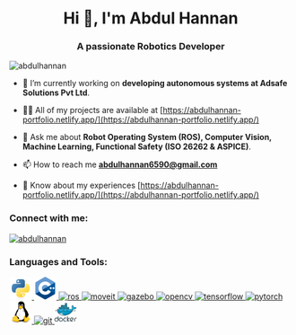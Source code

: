 <h1 align="center">Hi 👋, I'm Abdul Hannan</h1>
<h3 align="center">A passionate Robotics Developer</h3>

<p align="left"> <img src="https://komarev.com/ghpvc/?username=abdulhannan&label=Profile%20views&color=0e75b6&style=flat" alt="abdulhannan" /> </p>

- 🔭 I’m currently working on **developing autonomous systems at Adsafe Solutions Pvt Ltd**.

- 👨‍💻 All of my projects are available at [https://abdulhannan-portfolio.netlify.app/](https://abdulhannan-portfolio.netlify.app/)

- 💬 Ask me about **Robot Operating System (ROS), Computer Vision, Machine Learning, Functional Safety (ISO 26262 & ASPICE)**.

- 📫 How to reach me **abdulhannan6590@gmail.com**

- 📄 Know about my experiences [https://abdulhannan-portfolio.netlify.app/](https://abdulhannan-portfolio.netlify.app/)

<h3 align="left">Connect with me:</h3>
<p align="left">
<a href="https://www.linkedin.com/in/abdul-hannan-07b75a215/" target="blank"><img align="center" src="https://raw.githubusercontent.com/rahuldkjain/github-profile-readme-generator/master/src/images/icons/Social/linked-in-alt.svg" alt="abdulhannan" height="30" width="40" /></a>
</p>

<h3 align="left">Languages and Tools:</h3>
<p align="left">
  <a href="https://www.python.org" target="_blank" rel="noreferrer"> <img src="https://raw.githubusercontent.com/devicons/devicon/master/icons/python/python-original.svg" alt="python" width="40" height="40"/> </a>
  <a href="https://isocpp.org/" target="_blank" rel="noreferrer"> <img src="https://raw.githubusercontent.com/devicons/devicon/master/icons/cplusplus/cplusplus-original.svg" alt="cplusplus" width="40" height="40"/> </a>
  <a href="https://www.ros.org/" target="_blank" rel="noreferrer"> <img src="https://www.vectorlogo.zone/logos/ros/ros-icon.svg" alt="ros" width="40" height="40"/> </a>
  <a href="https://moveit.ros.org/" target="_blank" rel="noreferrer"> <img src="https://moveit.ros.org/assets/logo/moveit2/moveit2-white-shadow.png" alt="moveit" width="40" height="40"/> </a>
  <a href="https://gazebosim.org/" target="_blank" rel="noreferrer"> <img src="https://upload.wikimedia.org/wikipedia/commons/thumb/5/5b/Gazebo_logo.svg/120px-Gazebo_logo.svg.png" alt="gazebo" width="40" height="40"/> </a>
  <a href="https://opencv.org/" target="_blank" rel="noreferrer"> <img src="https://www.vectorlogo.zone/logos/opencv/opencv-icon.svg" alt="opencv" width="40" height="40"/> </a>
  <a href="https://www.tensorflow.org/" target="_blank" rel="noreferrer"> <img src="https://www.vectorlogo.zone/logos/tensorflow/tensorflow-icon.svg" alt="tensorflow" width="40" height="40"/> </a>
  <a href="https://pytorch.org/" target="_blank" rel="noreferrer"> <img src="https://www.vectorlogo.zone/logos/pytorch/pytorch-icon.svg" alt="pytorch" width="40" height="40"/> </a>
  <a href="https://www.linux.org/" target="_blank" rel="noreferrer"> <img src="https://raw.githubusercontent.com/devicons/devicon/master/icons/linux/linux-original.svg" alt="linux" width="40" height="40"/> </a>
  <a href="https://git-scm.com/" target="_blank" rel="noreferrer"> <img src="https://www.vectorlogo.zone/logos/git-scm/git-scm-icon.svg" alt="git" width="40" height="40"/> </a>
  <a href="https://www.docker.com/" target="_blank" rel="noreferrer"> <img src="https://raw.githubusercontent.com/devicons/devicon/master/icons/docker/docker-original-wordmark.svg" alt="docker" width="40" height="40"/> </a>
</p>

